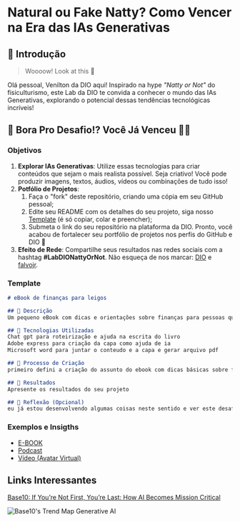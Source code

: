# Natural ou Fake Natty? Como Vencer na Era das IAs Generativas

## 🚀 Introdução

> Woooow! Look at this 👀

Olá pessoal, Venilton da DIO aqui! Inspirado na hype _"Natty or Not"_ do fisiculturismo, este Lab da DIO te convida a conhecer o mundo das IAs Generativas, explorando o potencial dessas tendências tecnológicas incríveis!

## 🎯 Bora Pro Desafio!? Você Já Venceu 💪🤓

### Objetivos

1. **Explorar IAs Generativas**: Utilize essas tecnologias para criar conteúdos que sejam o mais realista possível. Seja criativo! Você pode produzir imagens, textos, áudios, vídeos ou combinações de tudo isso!
1. **Potfólio de Projetos**:
    1. Faça o "fork" deste repositório, criando uma cópia em seu GitHub pessoal;
    2. Edite seu README com os detalhes do seu projeto, siga nosso [Template](#template) (é só copiar, colar e preencher);
    3. Submeta o link do seu repositório na plataforma da DIO. Pronto, você acabou de fortalecer seu portfólio de projetos nos perfis do GitHub e DIO 🚀
1. **Efeito de Rede**: Compartilhe seus resultados nas redes sociais com a hashtag **#LabDIONattyOrNot**. Não esqueça de nos marcar: [DIO](https://www.linkedin.com/school/dio-makethechange) e [falvojr](https://www.linkedin.com/in/falvojr).

### Template

```markdown
# eBook de finanças para leigos

## 📒 Descrição
Um pequeno eBook com dicas e orientações sobre finanças para pessoas que não estão acostumadas com gestão financeira familiar

## 🤖 Tecnologias Utilizadas
Chat gpt para roteirização e ajuda na escrita do livro
Adobe express para criação da capa como ajuda de ia
Microsoft word para juntar o conteudo e a capa e gerar arquivo pdf

## 🧐 Processo de Criação
primeiro defini a criação do assunto do ebook com dicas básicas sobre finanças, pedi para o chat gpt roteirizar um ebook com dicas básicas para finanças. depois pedi para desenvolver o conteudo em uma linguagem acessivel para leigos. Criei uma capa utilizando ai no adobe express. importei o conteudo para o word, adicionei a imagem e salvei em pdf para finalizar o conteudo.

## 🚀 Resultados
Apresente os resultados do seu projeto

## 💭 Reflexão (Opcional)
eu já estou desenvolvendo algumas coisas neste sentido e ver este desafio foi algo que está me ajudando a abrir mais ainda a minha mente para criação de um conteudo que pode ajudar pessoas
```

### Exemplos e Insigths

- [E-BOOK](/exemplos/E-BOOK.md)
- [Podcast](/exemplos/PODCAST.md)
- [Vídeo (Avatar Virtual)](/exemplos/VIDEO.md)

## Links Interessantes

[Base10: If You’re Not First, You’re Last: How AI Becomes Mission Critical](https://base10.vc/post/generative-ai-mission-critical/)

![Base10's Trend Map Generative AI](https://github.com/digitalinnovationone/lab-natty-or-not/assets/730492/f4df26e8-f8f7-4419-8252-c69d73ea930c)
